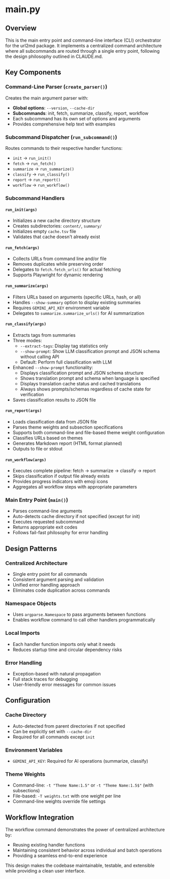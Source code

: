# main.py

## Overview

This is the main entry point and command-line interface (CLI) orchestrator for the url2md package. It implements a centralized command architecture where all subcommands are routed through a single entry point, following the design philosophy outlined in CLAUDE.md.

## Key Components

### Command-Line Parser (`create_parser()`)

Creates the main argument parser with:
- **Global options**: `--version`, `--cache-dir`
- **Subcommands**: init, fetch, summarize, classify, report, workflow
- Each subcommand has its own set of options and arguments
- Provides comprehensive help text with examples

### Subcommand Dispatcher (`run_subcommand()`)

Routes commands to their respective handler functions:
- `init` → `run_init()`
- `fetch` → `run_fetch()`
- `summarize` → `run_summarize()`
- `classify` → `run_classify()`
- `report` → `run_report()`
- `workflow` → `run_workflow()`

### Subcommand Handlers

#### `run_init(args)`
- Initializes a new cache directory structure
- Creates subdirectories: `content/`, `summary/`
- Initializes empty `cache.tsv` file
- Validates that cache doesn't already exist

#### `run_fetch(args)`
- Collects URLs from command line and/or file
- Removes duplicates while preserving order
- Delegates to `fetch.fetch_urls()` for actual fetching
- Supports Playwright for dynamic rendering

#### `run_summarize(args)`
- Filters URLs based on arguments (specific URLs, hash, or all)
- Handles `--show-summary` option to display existing summaries
- Requires `GEMINI_API_KEY` environment variable
- Delegates to `summarize.summarize_urls()` for AI summarization

#### `run_classify(args)`
- Extracts tags from summaries
- Three modes:
  - `--extract-tags`: Display tag statistics only
  - `--show-prompt`: Show LLM classification prompt and JSON schema without calling API
  - Default: Perform full classification with LLM
- Enhanced `--show-prompt` functionality:
  - Displays classification prompt and JSON schema structure
  - Shows translation prompt and schema when language is specified
  - Displays translation cache status and cached translations
  - Always shows prompts/schemas regardless of cache state for verification
- Saves classification results to JSON file

#### `run_report(args)`
- Loads classification data from JSON file
- Parses theme weights and subsection specifications
- Supports both command-line and file-based theme weight configuration
- Classifies URLs based on themes
- Generates Markdown report (HTML format planned)
- Outputs to file or stdout

#### `run_workflow(args)`
- Executes complete pipeline: fetch → summarize → classify → report
- Skips classification if output file already exists
- Provides progress indicators with emoji icons
- Aggregates all workflow steps with appropriate parameters

### Main Entry Point (`main()`)

- Parses command-line arguments
- Auto-detects cache directory if not specified (except for init)
- Executes requested subcommand
- Returns appropriate exit codes
- Follows fail-fast philosophy for error handling

## Design Patterns

### Centralized Architecture
- Single entry point for all commands
- Consistent argument parsing and validation
- Unified error handling approach
- Eliminates code duplication across commands

### Namespace Objects
- Uses `argparse.Namespace` to pass arguments between functions
- Enables workflow command to call other handlers programmatically

### Local Imports
- Each handler function imports only what it needs
- Reduces startup time and circular dependency risks

### Error Handling
- Exception-based with natural propagation
- Full stack traces for debugging
- User-friendly error messages for common issues

## Configuration

### Cache Directory
- Auto-detected from parent directories if not specified
- Can be explicitly set with `--cache-dir`
- Required for all commands except `init`

### Environment Variables
- `GEMINI_API_KEY`: Required for AI operations (summarize, classify)

### Theme Weights
- Command-line: `-t "Theme Name:1.5"` or `-t "Theme Name:1.5$"` (with subsections)
- File-based: `-T weights.txt` with one weight per line
- Command-line weights override file settings

## Workflow Integration

The workflow command demonstrates the power of centralized architecture by:
- Reusing existing handler functions
- Maintaining consistent behavior across individual and batch operations
- Providing a seamless end-to-end experience

This design makes the codebase maintainable, testable, and extensible while providing a clean user interface.